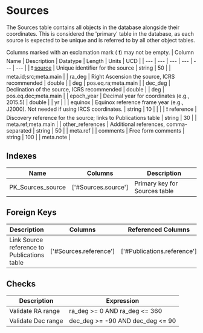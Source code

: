 # Sources
The Sources table contains all objects in the database alongside their coordinates. This is considered the 'primary' table in the database, as each source is expected to be unique and is referred to by all other object tables.


Columns marked with an exclamation mark ( :exclamation:) may not be empty.
| Column Name | Description | Datatype | Length | Units  | UCD |
| --- | --- | --- | --- | --- | --- |
| ❗️ <ins>source</ins> | Unique identifier for the source | string | 50 |  | meta.id;src;meta.main  |
| ra_deg | Right Ascension the source, ICRS recommended | double |  | deg | pos.eq.ra;meta.main  |
| dec_deg | Declination of the source, ICRS recommended | double |  | deg | pos.eq.dec;meta.main  |
| epoch_year | Decimal year for coordinates (e.g., 2015.5) | double |  | yr |   |
| equinox | Equinox reference frame year (e.g., J2000). Not needed if using IRCS coordinates. | string | 10 |  |   |
| ❗️ reference | Discovery reference for the source; links to Publications table | string | 30 |  | meta.ref;meta.main  |
| other_references | Additional references, comma-separated | string | 50 |  | meta.ref  |
| comments | Free form comments | string | 100 |  | meta.note  |

## Indexes
| Name | Columns | Description |
| --- | --- | --- |
| PK_Sources_source | ['#Sources.source'] | Primary key for Sources table |

## Foreign Keys
| Description | Columns | Referenced Columns |
| --- | --- | --- |
| Link Source reference to Publications table | ['#Sources.reference'] | ['#Publications.reference'] |
## Checks
| Description | Expression |
| --- | --- |
| Validate RA range | ra_deg >= 0 AND ra_deg <= 360 |
| Validate Dec range | dec_deg >= -90 AND dec_deg <= 90 |
